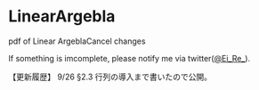# LinearArgebla
pdf of Linear ArgeblaCancel changes

If something is imcomplete, please notify me via twitter([@Ei_Re_](https://twitter.com/ei_re_)).

【更新履歴】
9/26 §2.3 行列の導入まで書いたので公開。
